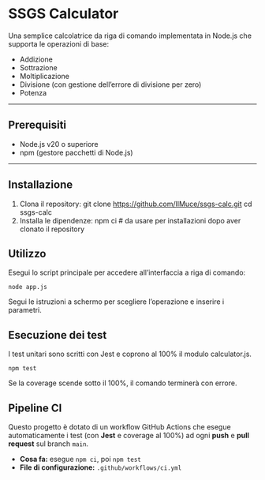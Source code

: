 # SSGS Calculator

Una semplice calcolatrice da riga di comando implementata in Node.js che supporta le operazioni di base:

- Addizione  
- Sottrazione  
- Moltiplicazione  
- Divisione (con gestione dell’errore di divisione per zero)  
- Potenza  

---

## Prerequisiti

- Node.js v20 o superiore  
- npm (gestore pacchetti di Node.js)  

---

## Installazione

1. Clona il repository:
   git clone https://github.com/IlMuce/ssgs-calc.git
   cd ssgs-calc
2. Installa le dipendenze:
    npm ci    # da usare per installazioni dopo aver clonato il repository

## Utilizzo

Esegui lo script principale per accedere all’interfaccia a riga di comando:

    node app.js

Segui le istruzioni a schermo per scegliere l’operazione e inserire i parametri.

## Esecuzione dei test

I test unitari sono scritti con Jest e coprono al 100% il modulo calculator.js.

    npm test

Se la coverage scende sotto il 100%, il comando terminerà con errore.

## Pipeline CI

Questo progetto è dotato di un workflow GitHub Actions che esegue automaticamente i test (con **Jest** e coverage al 100%) ad ogni **push** e **pull request** sul branch `main`.  
- **Cosa fa:** esegue `npm ci`, poi `npm test`  
- **File di configurazione:** `.github/workflows/ci.yml`
